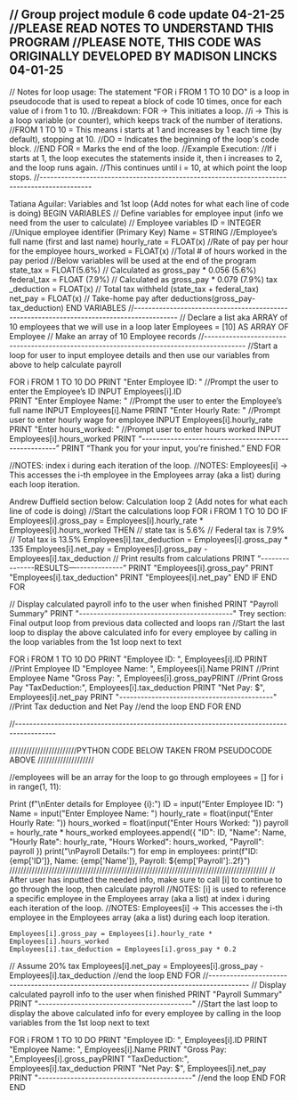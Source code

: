 // Group project module 6 code update 04-21-25
//PLEASE READ NOTES TO UNDERSTAND THIS PROGRAM
//PLEASE NOTE, THIS CODE WAS ORIGINALLY DEVELOPED BY MADISON LINCKS 04-01-25
----------------------------------------------------------------------------------------
// Notes for loop usage: The statement "FOR i FROM 1 TO 10 DO" is a loop in pseudocode that is used to repeat a block of code 10 times, once for each value of i from 1 to 10. 
//Breakdown: FOR → This initiates a loop.
 //i → This is a loop variable (or counter), which keeps track of the number of iterations. 
//FROM 1 TO 10 = This means i starts at 1 and increases by 1 each time (by default), stopping at 10. 
//DO = Indicates the beginning of the loop's code block. 
//END FOR = Marks the end of the loop.
//Example Execution: 
//If i starts at 1, the loop executes the statements inside it, then i increases to 2, and the loop runs again. 
//This continues until i = 10, at which point the loop stops.
//-------------------------------------------------------------------------------------------- 

Tatiana Aguilar: Variables and 1st loop (Add notes for what each line of code is doing) 
BEGIN VARIABLES
// Define variables for employee input (info we need from the user to calculate)
// Employee variables
	 ID = INTEGER	//Unique employee identifier (Primary Key)
 	Name = STRING	//Employee’s full name (first and last name)
 	hourly_rate = FLOAT(x)	//Rate of pay per hour for the employee
 	hours_worked = FLOAT(x)	//Total # of hours worked in the pay period
//Below variables will be used at the end of the program
         	state_tax = FLOAT(5.6%)  	// Calculated as gross_pay * 0.056 (5.6%)
        	federal_tax = FLOAT (7.9%)  // Calculated as gross_pay * 0.079 (7.9%)
tax _deduction = FLOAT(x)	// Total tax withheld (state_tax + federal_tax)
        	net_pay = FLOAT(x)  // Take-home pay after deductions(gross_pay-tax_deduction)
END VARIABLES
//------------------------------------------------------------------------------------------ 
// Declare a list aka ARRAY of 10 employees that we will use in a loop later
 Employees = [10] AS ARRAY OF Employee	// Make an array of 10 Employee records
//-----------------------------------------------------------------------------------------
//Start a loop for user to input employee details and then use our variables from above to help calculate payroll
 
FOR i FROM 1 TO 10 DO
	PRINT "Enter Employee ID: "		//Prompt the user to enter the Employee’s ID
	INPUT Employees[i].ID	
	PRINT "Enter Employee Name: "	//Prompt the user to enter the Employee’s full name
	INPUT Employees[i].Name
	PRINT "Enter Hourly Rate: "		//Prompt user to enter hourly wage for employee
	INPUT Employees[i].hourly_rate
	PRINT "Enter hours_worked: "	//Prompt user to enter hours worked
	INPUT Employees[i].hours_worked
PRINT “------------------------------------------------------”
	PRINT “Thank you for your input, you're finished.”
END FOR

//NOTES: index i during each iteration of the loop.
  //NOTES: Employees[i] → This accesses the i-th employee in the Employees array (aka a list) during each loop iteration.


Andrew Duffield section below: Calculation loop 2 (Add notes for what each line of code is doing)
//Start the calculations loop
 FOR i FROM 1 TO 10 DO
  IF Employees[i].gross_pay = Employees[i].hourly_rate * Employees[i].hours_worked THEN
// state tax is 5.6% 
// Federal tax is 7.9%
// Total tax is 13.5%
    Employees[i].tax_deduction = Employees[i].gross_pay * .135
    Employees[i].net_pay = Employees[i].gross_pay - Employees[i].tax_deduction
// Print results from calculations
    PRINT “---------------RESULTS—-------------”
    PRINT "Employees[i].gross_pay"
    PRINT "Employees[i].tax_deduction"
    PRINT "Employees[i].net_pay"
  END IF
END FOR

// Display calculated payroll info to the user when finished
PRINT "Payroll Summary"
PRINT "-------------------------------------------"
Trey section: Final output loop from previous data collected and loops ran
//Start the last loop to display the above calculated info for every employee by calling in the loop variables from the 1st loop next to text

 FOR i FROM 1 TO 10 DO PRINT 
"Employee ID: ", Employees[i].ID PRINT 		//Print Employee ID
"Employee Name: ", Employees[i].Name PRINT	//Print Employee Name
 "Gross Pay: ", Employees[i].gross_payPRINT	//Print Gross Pay
"TaxDeduction:", Employees[i].tax_deduction PRINT "Net Pay: $", Employees[i].net_pay 
PRINT "-------------------------------------------"		//Print Tax deduction and Net Pay
 //end the loop 
END FOR
END

 //-----------------------------------------------------------------------------------------



















////////////////////////PYTHON CODE BELOW TAKEN FROM PSEUDOCODE ABOVE ////////////////////

 //employees will be an array for the loop to go through employees = []
for i in range(1, 11):

 Print (f"\nEnter details for Employee {i}:")
 ID = input("Enter Employee ID: ") 
Name = input("Enter Employee Name: ") 
hourly_rate = float(input("Enter Hourly Rate: ")) 
hours_worked = float(input("Enter Hours Worked: "))
payroll = hourly_rate * hours_worked
employees.append({
	"ID": ID,
	"Name": Name,
	"Hourly Rate": hourly_rate,
	"Hours Worked": hours_worked,
    "Payroll": payroll
})
print("\nPayroll Details:") for emp in employees: print(f"ID: {emp['ID']}, Name: {emp['Name']}, Payroll: ${emp['Payroll']:.2f}") 
////////////////////////////////////////////////////////////////////////////////////////////
	// After user has inputted the needed info, make sure to call [i] to continue to go through the loop, then calculate payroll
   //NOTES: [i] is used to reference a specific employee in the Employees array (aka a list) at index i during each iteration of the loop.
  //NOTES: Employees[i] → This accesses the i-th employee in the Employees array (aka a list) during each loop iteration.
 
    Employees[i].gross_pay = Employees[i].hourly_rate * Employees[i].hours_worked
    Employees[i].tax_deduction = Employees[i].gross_pay * 0.2 
 // Assume 20% tax
    Employees[i].net_pay = Employees[i].gross_pay - Employees[i].tax_deduction
//end the loop
 END FOR //-----------------------------------------------------------------------------------------
// Display calculated payroll info to the user when finished
PRINT "Payroll Summary"
PRINT
 "-------------------------------------------"
//Start the last loop to display the above calculated info for every employee by calling in the loop variables from the 1st loop next to text

 FOR i FROM 1 TO 10 DO PRINT 
"Employee ID: ", Employees[i].ID PRINT 
"Employee Name: ", Employees[i].Name PRINT
 "Gross Pay: ",Employees[i].gross_payPRINT
"TaxDeduction:", Employees[i].tax_deduction PRINT "Net Pay: $",
 Employees[i].net_pay PRINT 
"-------------------------------------------"
 //end the loop 
END FOR
END
 

